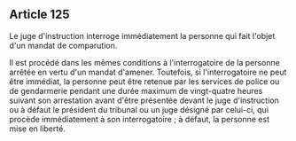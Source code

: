 Article 125
----
Le juge d'instruction interroge immédiatement la personne qui fait l'objet d'un
mandat de comparution.

Il est procédé dans les mêmes conditions à l'interrogatoire de la personne
arrêtée en vertu d'un mandat d'amener. Toutefois, si l'interrogatoire ne peut
être immédiat, la personne peut être retenue par les services de police ou de
gendarmerie pendant une durée maximum de vingt-quatre heures suivant son
arrestation avant d'être présentée devant le juge d'instruction ou à défaut le
président du tribunal ou un juge désigné par celui-ci, qui procède immédiatement
à son interrogatoire ; à défaut, la personne est mise en liberté.
